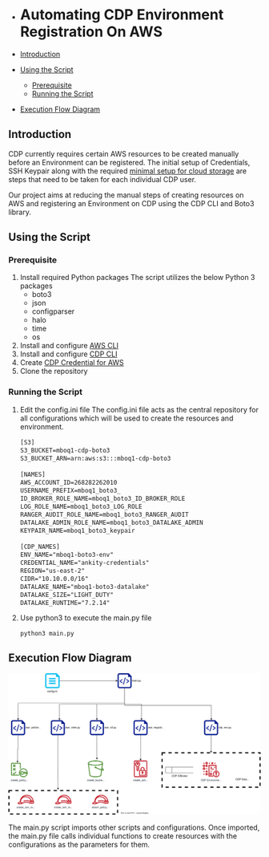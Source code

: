 - # Automating CDP Environment Registration On AWS

- [Introduction](#introduction)
- [Using the Script](#using-the-script)
  - [Prerequisite](#prerequisite)
  - [Running the Script](#running-the-script)
- [Execution Flow Diagram](#execution-flow-diagram)
  
## Introduction
CDP currently requires certain AWS resources to be created manually before an Environment can be registered. The initial setup of Credentials, SSH Keypair along with the required [minimal setup for cloud storage](https://docs.cloudera.com/cdp/latest/requirements-aws/topics/mc-idbroker-minimum-setup.html#mc-idbroker-minimum-setup) are steps that need to be taken for each individual CDP user. 

Our project aims at reducing the manual steps of creating resources on AWS and registering an Environment on CDP using the CDP CLI and Boto3 library. 
## Using the Script

### Prerequisite

1. Install required Python packages
   The script utilizes the below Python 3 packages
   - boto3
   - json
   - configparser
   - halo
   - time 
   - os
2. Install and configure [AWS CLI](https://docs.aws.amazon.com/cli/latest/userguide/getting-started-install.html)
3. Install and configure [CDP CLI](https://docs.cloudera.com/cdp/latest/cli/topics/mc-installing-cdp-client.html)
4. Create [CDP Credential for AWS](https://docs.cloudera.com/management-console/cloud/credentials-aws/topics/mc-create-role-based-credential.html)
5. Clone the repository
### Running the Script

1. Edit the config.ini file 
   The config.ini file acts as the central repository for all configurations which will be used to create the resources and environment. 
   ```
   [S3]
   S3_BUCKET=mboq1-cdp-boto3
   S3_BUCKET_ARN=arn:aws:s3:::mboq1-cdp-boto3

   [NAMES]
   AWS_ACCOUNT_ID=268282262010
   USERNAME_PREFIX=mboq1_boto3_
   ID_BROKER_ROLE_NAME=mboq1_boto3_ID_BROKER_ROLE
   LOG_ROLE_NAME=mboq1_boto3_LOG_ROLE
   RANGER_AUDIT_ROLE_NAME=mboq1_boto3_RANGER_AUDIT
   DATALAKE_ADMIN_ROLE_NAME=mboq1_boto3_DATALAKE_ADMIN
   KEYPAIR_NAME=mboq1_boto3_keypair
   
   [CDP_NAMES]
   ENV_NAME="mboq1-boto3-env"
   CREDENTIAL_NAME="ankity-credentials"
   REGION="us-east-2"
   CIDR="10.10.0.0/16"
   DATALAKE_NAME="mboq1-boto3-datalake"
   DATALAKE_SIZE="LIGHT_DUTY"
   DATALAKE_RUNTIME="7.2.14"
   ```
2. Use python3 to execute the main.py file
   ```
   python3 main.py
   ```
## Execution Flow Diagram 

![Execution Flow Diagram](images/MBO_Project.svg)

The main.py script imports other scripts and configurations. Once imported, the main.py file calls individual functions to create resources with the configurations as the parameters for them.

